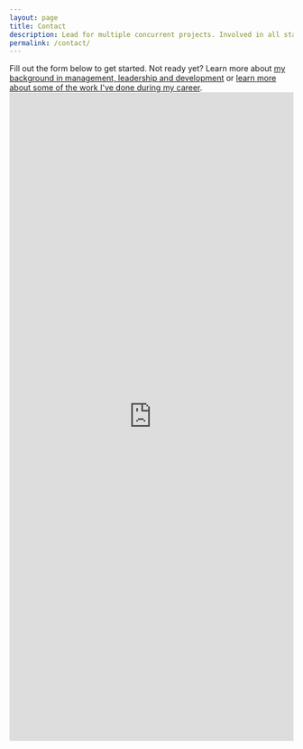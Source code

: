 ```yaml
---
layout: page
title: Contact
description: Lead for multiple concurrent projects. Involved in all stages of web site/application creation from project meetings, client interaction, design and architecture, development, deployment, management, training and support.
permalink: /contact/
---
```

<p>Fill out the form below to get started. Not ready yet? Learn more about <a title="See more about Ishmae's management experience" href="/about">my background in management, leadership and development</a> or <a href="/portfolio/" title="Learn more about Ishmael's work history">learn more about some of the work I've done during my career</a>.
<iframe src="https://docs.google.com/forms/d/e/1FAIpQLSdWfXxsWZqsCeV_ZzE9cgQ0P4dquCx2HSX5pljSTJxZQqON2Q/viewform?embedded=true" width="100%" height="1150" frameborder="0" marginheight="0" marginwidth="0">Loading…</iframe>
